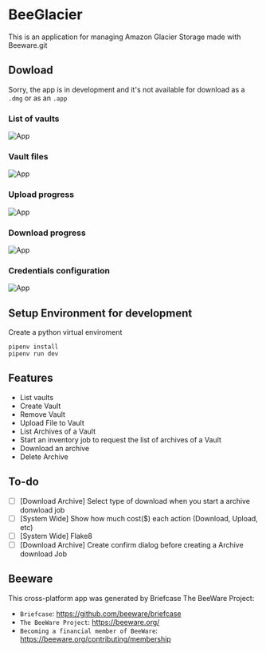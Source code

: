 # BeeGlacier

This is an  application for managing Amazon Glacier Storage made with Beeware.git

## Dowload

Sorry, the app is in development and it's not available for download as a `.dmg` or as an `.app`

### List of vaults

![App](https://i.ibb.co/dmPPWML/Screenshot-2020-03-30-at-18-28-45.png "BeeGlacier")

### Vault files

![App](https://i.ibb.co/n1qLcFJ/Screenshot-2020-03-30-at-18-30-57.png "BeeGlacier")

### Upload progress

![App](https://i.ibb.co/6DP7CVt/Screenshot-2020-03-30-at-18-31-57.png "BeeGlacier")

### Download progress

![App](https://i.ibb.co/crtBG8n/Screenshot-2020-03-30-at-18-32-10.png "BeeGlacier")

### Credentials configuration

![App](https://i.ibb.co/84rtS7H/Screenshot-2020-02-14-at-11-50-26.png "BeeGlacier")

## Setup Environment for development

Create a python virtual enviroment
```
pipenv install
pipenv run dev
```

## Features
- List vaults
- Create Vault
- Remove Vault
- Upload File to Vault
- List Archives of a Vault
- Start an inventory job to request the list of archives of a Vault
- Download an archive
- Delete Archive

## To-do

- [ ] [Download Archive] Select type of download when you start a archive donwload job
- [ ] [System Wide] Show how much cost($) each action (Download, Upload, etc)
- [ ] [System Wide] Flake8
- [ ] [Download Archive] Create confirm dialog before creating a Archive download Job

## Beeware

This cross-platform app was generated by Briefcase The BeeWare Project:
- `Briefcase`: https://github.com/beeware/briefcase
- `The BeeWare Project`: https://beeware.org/
- `Becoming a financial member of BeeWare`: https://beeware.org/contributing/membership
